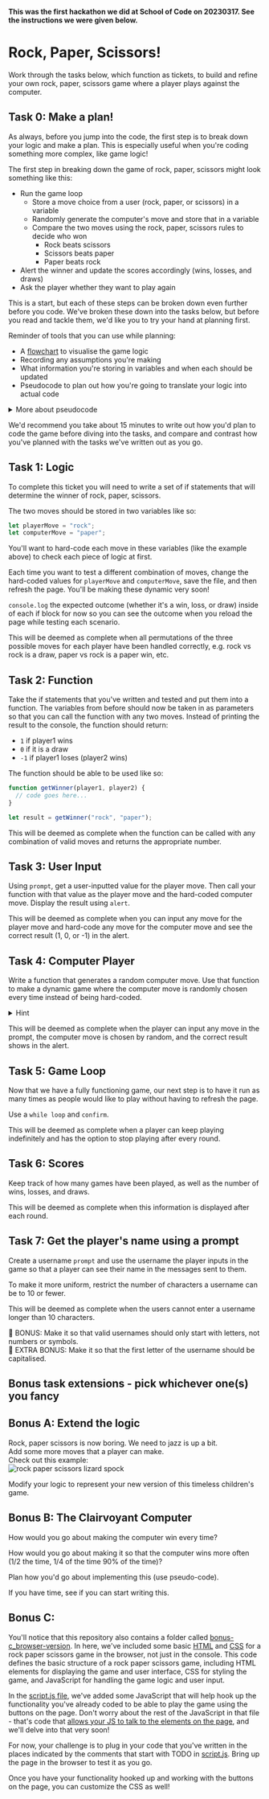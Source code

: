 **This was the first hackathon we did at School of Code on 20230317. See the instructions we were given below.**



# Rock, Paper, Scissors!

Work through the tasks below, which function as tickets, to build and refine your own rock, paper, scissors game where a player plays against the computer.

## Task 0: Make a plan!

As always, before you jump into the code, the first step is to break down your logic and make a plan. This is especially useful when you're coding something more complex, like game logic!

The first step in breaking down the game of rock, paper, scissors might look something like this:

- Run the game loop
  - Store a move choice from a user (rock, paper, or scissors) in a variable
  - Randomly generate the computer's move and store that in a variable
  - Compare the two moves using the rock, paper, scissors rules to decide who won
    - Rock beats scissors
    - Scissors beats paper
    - Paper beats rock
- Alert the winner and update the scores accordingly (wins, losses, and draws)
- Ask the player whether they want to play again

This is a start, but each of these steps can be broken down even further before you code. We've broken these down into the tasks below, but before you read and tackle them, we'd like you to try your hand at planning first.

Reminder of tools that you can use while planning:

- A [flowchart](https://app.diagrams.net/) to visualise the game logic
- Recording any assumptions you're making
- What information you're storing in variables and when each should be updated
- Pseudocode to plan out how you're going to translate your logic into actual code

<details>
<summary>More about pseudocode</summary>

Pseudocode is a way of writing out the logic of a program in a natural language that's easy to understand, without worrying about the specific syntax of any particular programming language. Developers use it to plan out their code.

By writing out the logic of a program in pseudocode, you can focus on the high-level concepts and flow of the program before worrying about the details of the syntax. This can make it easier to wrap your head around complex programming concepts and make sure you're approaching the problem in the right way.

It can help you communicate your ideas to others as well. Pseudocode is often used in technical documentation and specifications to describe the behavior of a program in a clear and concise way.

Here's an example of how pseudocode might be used to plan out a simple JavaScript program that calculates the average of an array of numbers:

// Define an array of numbers

// Initialize a variable to hold the sum of the numbers, and start it at 0

// Use a for loop to loop through the array and add each number to the sum

// Calculate the average by dividing the sum by the number of numbers

// Log the average to the console

This pseudocode is written in a way that's easy to understand, even if you're not familiar with JavaScript syntax. Once you've worked out the logic of your program using pseudocode, you can then translate it into actual JavaScript code.

</details>

We'd recommend you take about 15 minutes to write out how you'd plan to code the game before diving into the tasks, and compare and contrast how you've planned with the tasks we've written out as you go.

## Task 1: Logic

To complete this ticket you will need to write a set of if statements that will determine the winner of rock, paper, scissors.

The two moves should be stored in two variables like so:

```js
let playerMove = "rock";
let computerMove = "paper";
```

You'll want to hard-code each move in these variables (like the example above) to check each piece of logic at first.

Each time you want to test a different combination of moves, change the hard-coded values for `playerMove` and `computerMove`, save the file, and then refresh the page. You'll be making these dynamic very soon!

`console.log` the expected outcome (whether it's a win, loss, or draw) inside of each if block for now so you can see the outcome when you reload the page while testing each scenario.

This will be deemed as complete when all permutations of the three possible moves for each player have been handled correctly, e.g. rock vs rock is a draw, paper vs rock is a paper win, etc.

## Task 2: Function

Take the if statements that you've written and tested and put them into a function. The variables from before should now be taken in as parameters so that you can call the function with any two moves. Instead of printing the result to the console, the function should return:

- `1` if player1 wins
- `0` if it is a draw
- `-1` if player1 loses (player2 wins)

The function should be able to be used like so:

```js
function getWinner(player1, player2) {
  // code goes here...
}

let result = getWinner("rock", "paper");
```

This will be deemed as complete when the function can be called with any combination of valid moves and returns the appropriate number.

## Task 3: User Input

Using `prompt`, get a user-inputted value for the player move. Then call your function with that value as the player move and the hard-coded computer move. Display the result using `alert`.

This will be deemed as complete when you can input any move for the player move and hard-code any move for the computer move and see the correct result (1, 0, or -1) in the alert.

## Task 4: Computer Player

Write a function that generates a random computer move. Use that function to make a dynamic game where the computer move is randomly chosen every time instead of being hard-coded.

<details>
<summary>Hint</summary>
`Math.random()` might be useful!
</details>

This will be deemed as complete when the player can input any move in the prompt, the computer move is chosen by random, and the correct result shows in the alert.

## Task 5: Game Loop

Now that we have a fully functioning game, our next step is to have it run as many times as people would like to play without having to refresh the page.

Use a `while loop` and `confirm`.

This will be deemed as complete when a player can keep playing indefinitely and has the option to stop playing after every round.

## Task 6: Scores

Keep track of how many games have been played, as well as the number of wins, losses, and draws.

This will be deemed as complete when this information is displayed after each round.

## Task 7: Get the player's name using a prompt

Create a username `prompt` and use the username the player inputs in the game so that a player can see their name in the messages sent to them.

To make it more uniform, restrict the number of characters a username can be to 10 or fewer.

This will be deemed as complete when the users cannot enter a username longer than 10 characters.

🌟 BONUS: Make it so that valid usernames should only start with letters, not numbers or symbols.  
🌟 EXTRA BONUS: Make it so that the first letter of the username should be capitalised.

## Bonus task extensions - pick whichever one(s) you fancy

## Bonus A: Extend the logic

Rock, paper scissors is now boring. We need to jazz is up a bit.  
Add some more moves that a player can make.  
Check out this example:  
![rock paper scissors lizard spock](./RPSLS.jpeg)

Modify your logic to represent your new version of this timeless children's game.

## Bonus B: The Clairvoyant Computer

How would you go about making the computer win every time?

How would you go about making it so that the computer wins more often (1/2 the time, 1/4 of the time 90% of the time)?

Plan how you'd go about implementing this (use pseudo-code).

If you have time, see if you can start writing this.

## Bonus C:

You'll notice that this repository also contains a folder called [bonus-c_browser-version](bonus-c_browser-version/). In here, we've included some basic [HTML](bonus-c_browser-version/index.html) and [CSS](bonus-c_browser-version/style.css) for a rock paper scissors game in the browser, not just in the console. This code defines the basic structure of a rock paper scissors game, including HTML elements for displaying the game and user interface, CSS for styling the game, and JavaScript for handling the game logic and user input.

In the [script.js file](bonus-c_browser-version/script.js), we've added some JavaScript that will help hook up the functionality you've already coded to be able to play the game using the buttons on the page. Don't worry about the rest of the JavaScript in that file - that's code that [allows your JS to talk to the elements on the page](https://developer.mozilla.org/en-US/docs/Web/API/Document_Object_Model/Introduction), and we'll delve into that very soon!

For now, your challenge is to plug in your code that you've written in the places indicated by the comments that start with TODO in [script.js](bonus-c_browser-version/script.js). Bring up the page in the browser to test it as you go.

Once you have your functionality hooked up and working with the buttons on the page, you can customize the CSS as well!
